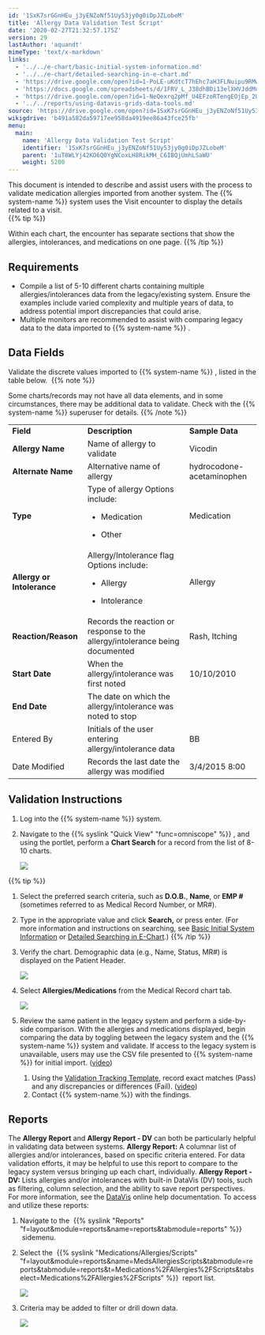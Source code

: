 ```yaml
---
id: '1SxK7srGGnHEu_j3yENZoNf51Uy53jy0g0iDpJZLobeM'
title: 'Allergy Data Validation Test Script'
date: '2020-02-27T21:32:57.175Z'
version: 29
lastAuthor: 'aquandt'
mimeType: 'text/x-markdown'
links:
  - '../../e-chart/basic-initial-system-information.md'
  - '../../e-chart/detailed-searching-in-e-chart.md'
  - 'https://drive.google.com/open?id=1-PoLE-uKdtcT7hEhc7aH3FLNuipu9RMw'
  - 'https://docs.google.com/spreadsheets/d/1FRV_L_J38dhBDi13elXHVJddMuIZy6Sq5P3Viv9IXxE/edit#gid=0'
  - 'https://drive.google.com/open?id=1-NeQexrq2pMf_U4EFzoRTengEOjEp_2U'
  - '../../reports/using-datavis-grids-data-tools.md'
source: 'https://drive.google.com/open?id=1SxK7srGGnHEu_j3yENZoNf51Uy53jy0g0iDpJZLobeM'
wikigdrive: 'b491a582da59717ee958da4919ee86a43fce25fb'
menu:
  main:
    name: 'Allergy Data Validation Test Script'
    identifier: '1SxK7srGGnHEu_j3yENZoNf51Uy53jy0g0iDpJZLobeM'
    parent: '1uT8WLYj42KO6Q0YgNCoxLH8RikMH_C6IBQjUmhLSaWU'
    weight: 5200
---
```

This document is intended to describe and assist users with the process to validate medication allergies imported from another system. The {{% system-name %}} system uses the Visit encounter to display the details related to a visit.   
{{% tip %}}

Within each chart, the encounter has separate sections that show the allergies, intolerances, and medications on one page.
{{% /tip %}}
  
## Requirements  

* Compile a list of 5-10 different charts containing multiple allergies/intolerances data from the legacy/existing system. Ensure the examples include varied complexity and multiple years of data, to address potential import discrepancies that could arise. 
* Multiple monitors are recommended to assist with comparing legacy data to the data imported to {{% system-name %}} . 
  
## Data Fields  

Validate the discrete values imported to {{% system-name %}} , listed in the table below. 
{{% note %}}

Some charts/records may not have all data elements, and in some circumstances, there may be additional data to validate. Check with the {{% system-name %}} superuser for details.
{{% /note %}}


<table>
<tr>
<td><strong>Field</strong></td>
<td><strong>Description</strong></td>
<td><strong>Sample Data</strong></td>
</tr>
<tr>
<td><strong>Allergy Name</strong></td>
<td>Name of allergy to validate</td>
<td>Vicodin</td>
</tr>
<tr>
<td><strong>Alternate Name</strong></td>
<td>Alternative name of allergy</td>
<td>hydrocodone-acetaminophen</td>
</tr>
<tr>
<td><strong>Type</strong></td>
<td>Type of allergy
Options include:
<ul><li><p>Medication</p></li><li><p>Other</p></li></ul></td>
<td>Medication</td>
</tr>
<tr>
<td><strong>Allergy or Intolerance</strong></td>
<td>Allergy/Intolerance flag
Options include:
<ul><li><p>Allergy</p></li><li><p>Intolerance</p></li></ul></td>
<td>Allergy</td>
</tr>
<tr>
<td><strong>Reaction/Reason</strong></td>
<td>Records the reaction or response to the allergy/intolerance being documented</td>
<td>Rash, Itching</td>
</tr>
<tr>
<td><strong>Start Date</strong></td>
<td>When the allergy/intolerance was first noted</td>
<td>10/10/2010</td>
</tr>
<tr>
<td><strong>End Date</strong></td>
<td>The date on which the allergy/intolerance was noted to stop</td>
<td></td>
</tr>
<tr>
<td>Entered By</td>
<td>Initials of the user entering allergy/intolerance data</td>
<td>BB</td>
</tr>
<tr>
<td>Date Modified</td>
<td>Records the last date the allergy was modified</td>
<td>3/4/2015 8:00</td>
</tr>

</table>
  
## Validation Instructions  

1. Log into the {{% system-name %}} system.
2. Navigate to the {{% syslink "Quick View" "func=omniscope" %}} , and using the portlet, perform a <strong>Chart Search</strong> for a record from the list of 8-10 charts.

   <img src="../allergy-data-validation-test-script.assets/52f73ae40dc37122cc526f2bbb6020ab.png" />

{{% tip %}}
   1. Select the preferred search criteria, such as <strong>D.O.B.</strong>, <strong>Name</strong>, or <strong>EMP #</strong> (sometimes referred to as Medical Record Number, or MR#).
   2. Type in the appropriate value and click <strong>Search,</strong> or press enter. (For more information and instructions on searching, see [Basic Initial System Information](../../e-chart/basic-initial-system-information.md) or [Detailed Searching in E-Chart](../../e-chart/detailed-searching-in-e-chart.md).)
{{% /tip %}}
1. Verify the chart. Demographic data (e.g., Name, Status, MR#) is displayed on the Patient Header.

   <img src="../allergy-data-validation-test-script.assets/3b6e81d53b6a76b60742edeec867658b.png" />



2. Select <strong>Allergies/Medications</strong> from the Medical Record chart tab.

   <img src="../allergy-data-validation-test-script.assets/3e3a569788287f0ab5e976e5bc3610a2.png" />



3. Review the same patient in the legacy system and perform a side-by-side comparison. With the allergies and medications displayed, begin comparing the data by toggling between the legacy system and the {{% system-name %}} system and validate. If access to the legacy system is unavailable, users may use the CSV file presented to {{% system-name %}} for initial import. ([video](https://drive.google.com/open?id=1-PoLE-uKdtcT7hEhc7aH3FLNuipu9RMw))
   1. Using the [Validation Tracking Template](https://docs.google.com/spreadsheets/d/1FRV_L_J38dhBDi13elXHVJddMuIZy6Sq5P3Viv9IXxE/edit#gid=0), record exact matches (Pass) and any discrepancies or differences (Fail). ([video](https://drive.google.com/open?id=1-NeQexrq2pMf_U4EFzoRTengEOjEp_2U))
   2. Contact {{% system-name %}} with the findings.
  
## Reports  

The **Allergy Report** and **Allergy Report - DV** can both be particularly helpful in validating data between systems.
**Allergy Report:** A columnar list of allergies and/or intolerances, based on specific criteria entered. For data validation efforts, it may be helpful to use this report to compare to the legacy system versus bringing up each chart, individually.
**Allergy Report - DV:** Lists allergies and/or intolerances with built-in DataVis (DV) tools, such as filtering, column selection, and the ability to save report perspectives. For more information, see the [DataVis](../../reports/using-datavis-grids-data-tools.md) online help documentation.
To access and utilize these reports:
1. Navigate to the  {{% syslink "Reports" "f=layout&module=reports&name=reports&tabmodule=reports" %}}  sidemenu.
2. Select the  {{% syslink "Medications/Allergies/Scripts" "f=layout&module=reports&name=MedsAllergiesScripts&tabmodule=reports&tabmodule=reports&t=Medications%2FAllergies%2FScripts&tabselect=Medications%2FAllergies%2FScripts" %}}  report list.

   <img src="../allergy-data-validation-test-script.assets/900ac3a98042d7338093aa2698c33d88.png" />



3. Criteria may be added to filter or drill down data.

   <img src="../allergy-data-validation-test-script.assets/676d1259f36139c0656a87e5dad00edb.png" />  

